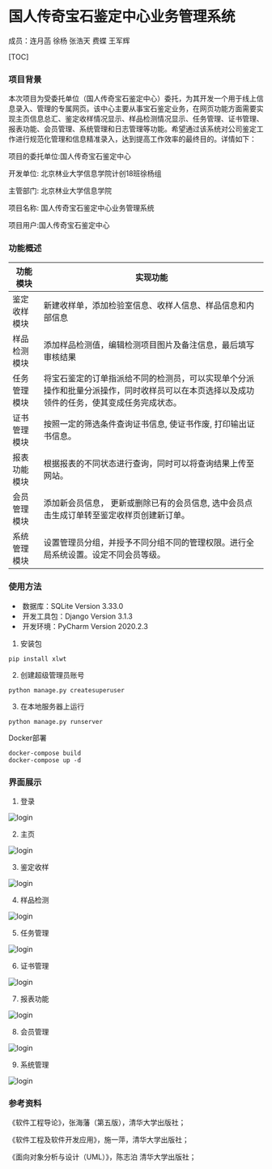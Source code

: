 

# 国人传奇宝石鉴定中心业务管理系统



成员：连月菡 徐杨 张浩天 费蝶 王军辉

[TOC]

### 项目背景

本次项目为受委托单位（国人传奇宝石鉴定中心）委托，为其开发一个用于线上信息录入、管理的专属网页。该中心主要从事宝石鉴定业务，在网页功能方面需要实现主页信息总汇、鉴定收样情况显示、样品检测情况显示、任务管理、证书管理、报表功能、会员管理、系统管理和日志管理等功能。希望通过该系统对公司鉴定工作进行规范化管理和信息精准录入，达到提高工作效率的最终目的。详情如下：

项目的委托单位:国人传奇宝石鉴定中心

开发单位: 北京林业大学信息学院计创18班徐杨组

主管部门: 北京林业大学信息学院

项目名称: 国人传奇宝石鉴定中心业务管理系统

项目用户:国人传奇宝石鉴定中心



### 功能概述

| 功能模块     | 实现功能                                                     |
| ------------ | ------------------------------------------------------------ |
| 鉴定收样模块 | 新建收样单，添加检验室信息、收样人信息、样品信息和内部信息   |
| 样品检测模块 | 添加样品检测值，编辑检测项目图片及备注信息，最后填写审核结果 |
| 任务管理模块 | 将宝石鉴定的订单指派给不同的检测员，可以实现单个分派操作和批量分派操作，同时收样员可以在本页选择以及成功领件的任务，使其变成任务完成状态。 |
| 证书管理模块 | 按照一定的筛选条件查询证书信息, 		使证书作废, 		打印输出证书信息。 |
| 报表功能模块 | 根据报表的不同状态进行查询，同时可以将查询结果上传至网站。   |
| 会员管理模块 | 添加新会员信息， 		更新或删除已有的会员信息, 		 选中会员点击生成订单转至鉴定收样页创建新订单。 |
| 系统管理模块 | 设置管理员分组，并授予不同分组不同的管理权限。进行全局系统设置。设定不同会员等级。 |

### 使用方法

- ​	数据库：SQLite Version 3.33.0
- ​	开发工具包：Django Version 3.1.3
- ​	开发环境：PyCharm Version 2020.2.3

1. 安装包

```
pip install xlwt
```

2. 创建超级管理员账号

```
python manage.py createsuperuser
```

3. 在本地服务器上运行

```
python manage.py runserver
```



Docker部署

```
docker-compose build
docker-compose up -d
```



### 界面展示

1. 登录

![login](./READMEimg/1.png)

2. 主页

![login](./READMEimg//2.png)

3. 鉴定收样

![login](./READMEimg//3.png)

4. 样品检测

![login](./READMEimg//4.png)

5. 任务管理

![login](./READMEimg//5.png)

6. 证书管理

![login](./READMEimg/6.png)

7. 报表功能

![login](./READMEimg/7.png)

8. 会员管理

![login](./READMEimg/8.png)

9. 系统管理

![login](./READMEimg/9.png)

### 参考资料

《软件工程导论》，张海藩（第五版），清华大学出版社； 

《软件工程及软件开发应用》，施一萍，清华大学出版社； 

《面向对象分析与设计（UML）》，陈志泊 清华大学出版社；